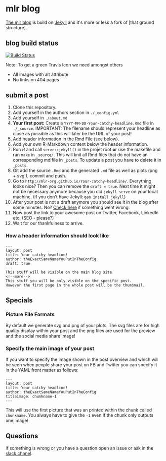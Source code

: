 # mlr blog
[The mlr blog](https://mlr-org.github.io) is build on [Jekyll](https://github.com/jekyll/jekyll) and it's more or less a fork of [that ground structure].

## blog build status
[![Build Status](https://travis-ci.org/mlr-org/mlr-org.github.io.svg?branch=master)](https://travis-ci.org/mlr-org/mlr-org.github.io)

Note: To get a green Travis Icon we need amongst others
* All images with alt attribute
* No links on 404 pages

## submit a post
1. Clone this repository.
2. Add yourself in the authors section in `./_config.yml`
3. Add yourself in `./about.md`
4. **Your first post:** Create a `YYYY-MM-DD-Your-catchy-headline.Rmd` file in `./_source`. IMPORTANT: The filename should represent your headline as close as possible as this will later be the URL of your post!
5. Add header information in the Rmd File (see below).
6. Add your own R-Markdown content below the header information. 
7. Run *R* and call `servr::jekyll()` in the projet root **or** use the makefile and run `make` in `_source/`. This will knit all Rmd files that do not have an corresponding md file in `_posts`. To update a post you have to delete it in `_posts`.
8. Git add the source `.Rmd` and the generated `.md` file as well as plots (png + svg!), commit and push.
9. Go to `http://mlr-org.github.io/Your-catchy-headline/`. Everything looks nice? Then you can remove the `draft = true`. Next time it might not be necessary anymore because you did `jekyll serve` on your local machine. (If you don't have Jekyll: `gem install jekyll`)
10. After your post is not a draft anymore you should see it in the blog after some minutes. No? [Check here](https://github.com/mlr-org/mlr-org.github.io/settings) if something went wrong.
11. Now post the link to your awesome post on Twitter, Facebook, LinkedIn etc. (SEO - please?)
12. Wait for our thankfulness to arrive.


### How a header information should look like

```
---
layout: post
title: Your catchy headline!
author: theExactSameNameYouPutInTheConfig
draft: true 
---
This stuff will be visible on the main blog site.
<!--more-->
This stuff you will be only visible on the specific post.
However the first page in the whole post will be the thumbnail.
```

## Specials

### Picture File Formats

By default we generate svg and png of your plots. 
The svg files are for high quality display within your post and the png files are used for the preview and the social media share image!

### Specify the main image of your post

If you want to specify the image shown in the post overview and which will be seen when people share your post on FB and Twitter you can specify it in the YAML front matter as follows:

```
---
layout: post
title: Your catchy headline!
author: theExactSameNameYouPutInTheConfig
titleimage: chunkname-1
---
```

This will use the first picture that was an printed within the chunk called `chunkname`.
You always have to give the `-1` even if the chunk only outputs one image!

## Questions

If something is wrong or you have a question open an issue or ask in the [slack chanel](https://mlr-org.slack.com/messages/mlr-marketing/).
